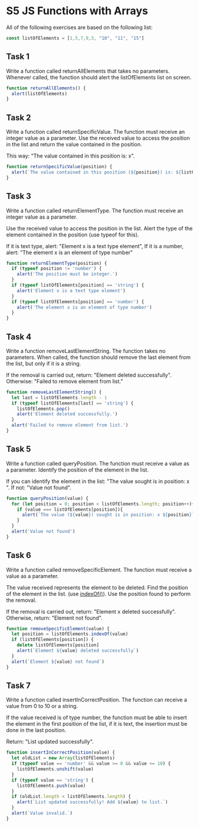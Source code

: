 # S5 JS Functions with Arrays

All of the following exercises are based on the following list:

```js
const listOfElements = [1,5,7,9,3, "10", "11", "15"]
```


## Task 1

Write a function called returnAllElements that takes no parameters. 
Whenever called, the function should alert the listOfElements list on screen.

```js
function returnAllElements() {
  alert(listOfElements)
}
```

## Task 2

Write a function called returnSpecificValue. The function must receive an integer value as a parameter. 
Use the received value to access the position in the list and return the value contained in the position.

This way:
⁠"The value contained in this position is: x".

```js
function returnSpecificValue(position) {
  alert(`The value contained in this position (${position}) is: ${listOfElements[position]}`)
}
```

## Task 3

Write a function called returnElementType. The function must receive an integer value as a parameter.

Use the received value to access the position in the list. Alert the type of the element contained in the position (use typeof for this).

If it is text type, alert: "Element x is a text type element",
If it is a number, alert: "The element x is an element of type number"

```js
function returnElementType(position) {
  if (typeof position != 'number') {
    alert('The position must be integer.')
  }
  if (typeof listOfElements[position] == 'string') {
    alert('Element x is a text type element')
  }
  if (typeof listOfElements[position] == 'number') {
    alert('The element x is an element of type number')
  }
}
```

## Task 4

Write a function removeLastElementString. The function takes no parameters.
When called, the function should remove the last element from the list, but only if it is a string.

If the removal is carried out, return: "Element deleted successfully".
Otherwise: "Failed to remove element from list."

```js
function removeLastElementString() {
  let last = listOfElements.length - 1
  if (typeof listOfElements[last] == 'string') {
    listOfElements.pop()
    alert('Element deleted successfully.')
  }
  alert('Failed to remove element from list.')
}
```

## Task 5

Write a function called queryPosition. 
The function must receive a value as a parameter. 
Identify the position of the element in the list.

If you can identify the element in the list: "The value sought is in position: x ".
⁠If not: "Value not found".


```js
function queryPosition(value) {
  for (let position = 0; position < listOfElements.length; position++){
    if (value === listOfElements[position]){
      alert(`The value (${value}) sought is in position: x ${position}`)
    }
  }
  alert('Value not found')
}
```

## Task 6

Write a function called removeSpecificElement. 
The function must receive a value as a parameter.

The value received represents the element to be deleted. 
⁠Find the position of the element in the list.
(use [indexOf()](https://developer.mozilla.org/pt-BR/docs/Web/JavaScript/Reference/Global_Objects/Array/indexOf)). 
Use the position found to perform the removal.

If the removal is carried out, return: "Element x deleted successfully".
Otherwise, return: "Element not found".


```js
function removeSpecificElement(value) {
  let position = listOfElements.indexOf(value)
  if (listOfElements[position]) {
    delete listOfElements[position]
    alert(`Element ${value} deleted successfully`)
  }
  alert(`Element ${value} not found`)
}
```

## Task 7

Write a function called insertInCorrectPosition. 
The function can receive a value from 0 to 10 or a string.

If the value received is of type number, the function must be able to insert the element in the first position of the list, if it is text, the insertion must be done in the last position.

Return: "List updated successfully".

```js
function insertInCorrectPosition(value) {
  let oldList = new Array(listOfElements)
  if (typeof value == 'number' && value >= 0 && value <= 10) {
    listOfElements.unshift(value)
  }
  if (typeof value == 'string') {
    listOfElements.push(value)
  }
  if (oldList.length < listOfElements.length) {
    alert(`List updated successfully! Add ${value} to list.`)
  }
  alert(`Value invalid.`)
}
```